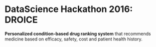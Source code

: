 # DataScience Hackathon 2016: DROICE
**Personalized condition-based drug ranking system** that recommends medicine based on efficacy, safety, cost and patient health history.
